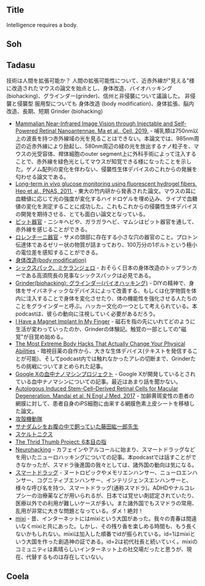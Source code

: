 ## Title
Intelligence requires a body.

## Soh

## Tadasu
技術は人間を拡張可能か？
人間の拡張可能性について、近赤外線が"見える"様に改造されたマウスの論文を始点とし、身体改造、バイオハッキング(biohacking)、グラインダー(grinder)、信州と非侵襲について議論した。
非侵襲と侵襲型 服用型についても 身体改造 (body modification)、身体拡張、脳内改造、長期、短期
Grinder (biohacking)

- [Mammalian Near-Infrared Image Vision through Injectable and Self-Powered Retinal Nanoantennae. Ma et al., Cell, 2019.](https://www.ncbi.nlm.nih.gov/pubmed/30827682) - 哺乳類は750nm以上の波長を持つ赤外線域の光を見ることはできない。本論文では、985nm周辺の近赤外線により励起し、580nm周辺の緑の光を放出するナノ粒子を、マウスの光受容体、桿体細胞のouter segment上に外科手術によって注入することで、赤外線を緑色光としてマウスが知覚できる様になったことを示した。ゲノム配列の変化を伴わない、侵襲性生体デバイスのこれからの発展を匂わせる論文である。
- [Long-term in vivo glucose monitoring using fluorescent hydrogel fibers. Heo et al., PNAS, 2011.](https://www.pnas.org/content/108/33/13399) - 東大の竹内研から発表された論文。マウスの耳に血糖値に応じて光の強度が変化するハイドロゲルを埋め込み、ライブで血糖値の変化を測定することに成功した。これもこれからの侵襲性生体デバイスの開発を期待させる、とても面白い論文となっている。
- [ピット器官](https://ja.wikipedia.org/wiki/%E3%83%94%E3%83%83%E3%83%88%E5%99%A8%E5%AE%98) - ニシキヘビや、ガラガラヘビ、マムシはピット器官を通して、赤外線を感じることができる。
- [ロレンチーニ器官](https://ja.wikipedia.org/wiki/%E3%83%AD%E3%83%AC%E3%83%B3%E3%83%81%E3%83%BC%E3%83%8B%E5%99%A8%E5%AE%98) - サメの頭部に存在する小さな穴の器官のこと。プロトン伝達体であるゼリー状の物質が詰まっており、100万分の1ボルトという極小の電位差を感知することができる。
- [身体改造(body modification)](https://ja.wikipedia.org/wiki/%E8%BA%AB%E4%BD%93%E6%94%B9%E9%80%A0)
- [シックスパック、ミケランジェロ](https://www.takasu.co.jp/operation/diet/michelangelo004.html) - おそらく日本の身体改造のトップランカーである高須院長の見事なシックスパックは必見である。
- [Grinder(biohacking): グラインダー(バイオハッキング)](https://en.wikipedia.org/wiki/Grinder_(biohacking)) - DIYの精神で、身体をサイバネティックなデバイスによって改善する、もしくは化学物質を体内に注入することで身体を変化させたり、体の機能性を強化させる人たちのことをグラインダーと呼ぶ。ハッカー文化の一つとして考えられている。本podcastは、彼らの動向に注視していく必要があるだろう。
- [I Have a Magnet Implant In My Finger](https://gizmodo.com/i-have-a-magnet-implant-in-my-finger-5895555) - 磁石を指の先にいれてどのように生活が変わっていったのか、Grinderの体験記。触覚の一部としての"磁覚"が目覚め始める。
- [The Most Extreme Body Hacks That Actually Change Your Physical Abilities](https://gizmodo.com/the-most-extreme-body-hacks-that-actually-change-your-p-1704056851) - 暗視目薬の自作から、大きな生体デバイス(テキストを発信することが可能)、そしてpodcast内では触れなかったアレの切断まで、Grinderたちの挑戦についてまとめられた記事。
- [Google Xの血中ナノマシンプロジェクト](https://www.popularmechanics.com/science/health/a11445/google-cancer-detecting-nanoparticles-17366603/) - Google Xが開発しているとされている血中ナノマシンについての記事。最近はあまり話を聞かない。
- [Autologous Induced Stem-Cell–Derived Retinal Cells for Macular Degeneration. Mandai et al. N Engl J Med, 2017](https://www.nejm.org/doi/10.1056/NEJMoa1608368) - 加齢黄斑変性の患者の網膜に対して、患者自身のiPS細胞に由来する網膜色素上皮シートを移植した論文。
- [攻殻機動隊](https://ja.wikipedia.org/wiki/%E6%94%BB%E6%AE%BB%E6%A9%9F%E5%8B%95%E9%9A%8A)
- [サナダムシをお腹の中で飼っていた藤田紘一郎先生](https://gendai.ismedia.jp/articles/-/45546)
- [スケルトニクス](https://skeletonics.com/)
- [The Thrid Thumb Project: 6本目の指](https://vimeo.com/220291411)
- [Neurohacking](https://en.wikipedia.org/wiki/Neurohacking) - カフェインやアルコールに始まり、スマートドラッグなどを用いたニューロハッキングについての記事。本podcastでは話すことができなかったが、スマドラ後進国の我々としては、諸外国の動向は気になる。
- [スマートドラッグ](https://ja.wikipedia.org/wiki/%E3%82%B9%E3%83%9E%E3%83%BC%E3%83%88%E3%83%89%E3%83%A9%E3%83%83%E3%82%B0) - ヌートロピックやメモリエンハンサー、ニューロエンハンサー、コグニティブエンハンサー、インテリジェンスエンハンサーと、様々な呼び名を持つ、スマートドラッグ(通称スマドラ)。ADHDやナルコレプシーの治療薬などが用いられるが、日本では覚せい剤認定されていたり、医療以外での利用が難しいケースが多い。また諸外国でもスマドラの常用、乱用が非常に大きな問題となっている。ダメ！絶対！
- [mixi](https://mixi.jp/show_friend.pl?id=1) - 昔、インターネットにはmixiという大国があった。我々の青春は間違いなくmixiと共にあった。しかし、その残り香を楽しめる時間も、もう長くないかもしれない。mixiは加入した順番でidが振られている。id=1はmixiという大国を作った創造神の証である。id=2は初代社長と続いていく。mixiのコミュニティは素晴らしいインターネット上の社交場だったと思うが、現在、代替するものは存在していない。
## Coela
